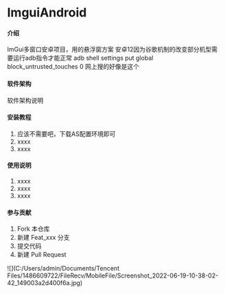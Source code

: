# ImguiAndroid

#### 介绍
ImGui多窗口安卓项目，用的悬浮窗方案
安卓12因为谷歌机制的改变部分机型需要运行adb指令才能正常
adb shell settings put global block_untrusted_touches 0
网上搜的好像是这个

#### 软件架构
软件架构说明


#### 安装教程

1.  应该不需要吧，下载AS配置环境即可
2.  xxxx
3.  xxxx

#### 使用说明

1.  xxxx
2.  xxxx
3.  xxxx

#### 参与贡献

1.  Fork 本仓库
2.  新建 Feat_xxx 分支
3.  提交代码
4.  新建 Pull Request

![](C:/Users/admin/Documents/Tencent Files/1486609722/FileRecv/MobileFile/Screenshot_2022-06-19-10-38-02-42_149003a2d400f6a.jpg)
